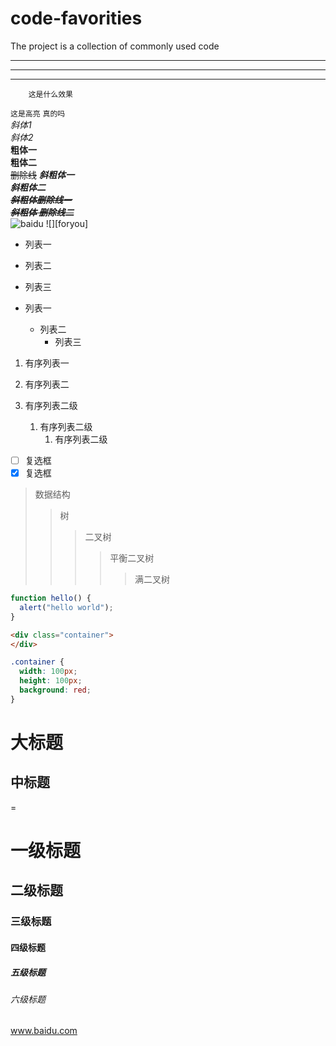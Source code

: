 # code-favorities
The project is a collection of commonly used code

***
---
___
        这是什么效果
`这是高亮`  `真的吗`  
*斜体1*  
_斜体2_  
**粗体一**  
__粗体二__  
~~删除线~~
***斜粗体一***  
___斜粗体二___  
***~~斜粗体删除线一~~***  
~~***斜粗体 删除线二***~~  
![baidu](http://www.baidu.com/img/bdlogo.gif "baiduLogo")
![][foryou]  
* 列表一
* 列表二
* 列表三


* 列表一
    * 列表二
        * 列表三
      
1. 有序列表一
2. 有序列表二  



1. 有序列表二级
    1. 有序列表二级
        1. 有序列表二级
  
- [ ] 复选框
- [x] 复选框
> 数据结构
>> 树
>>> 二叉树
>>>> 平衡二叉树
>>>>> 满二叉树
```javascript
function hello() {
  alert("hello world");
}
```
```html
<div class="container">
</div>
```
```css
.container {
  width: 100px;
  height: 100px;
  background: red;
}
```
大标题
=
中标题
-
=  
# 一级标题
## 二级标题
### 三级标题
#### 四级标题
##### 五级标题
###### 六级标题
www.baidu.com
